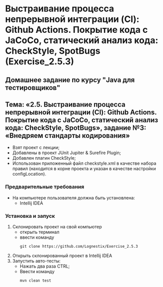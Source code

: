 # Выстраивание процесса непрерывной интеграции (CI): Github Actions. Покрытие кода с JaCoCo, статический анализ кода: CheckStyle, SpotBugs (Exercise_2.5.3)
## Домашнее задание по курсу "Java для тестировщиков"
## Тема: «2.5. Выстраивание процесса непрерывной интеграции (CI): Github Actions. Покрытие кода с JaCoCo, статический анализ кода: CheckStyle, SpotBugs», задание №3: «Внедряем стандарты кодирования»
- Взят проект с лекции;
- Добавлены в проект JUnit Jupiter & Surefire Plugin;
- Добавлен плагин CheckStyle;
- Использован приложенный файл checkstyle.xml в качестве набора правил (находится в корне проекта и указан в качестве настройки configLocation).
### Предварительные требования
- На компьютере пользователя должна быть установлена:
	- Intellij IDEA
### Установка и запуск
1. Склонировать проект на свой компьютер
	- открыть терминал
	- ввести команду 
		```
		git clone https://github.com/Lognestix/Exercise_2.5.3
		```
1. Открыть склонированный проект в Intellij IDEA
1. Запустить авто-тесты:
	- Нажать два раза CTRL;
	- Ввести команду 
		```
		mvn clean test
		```		